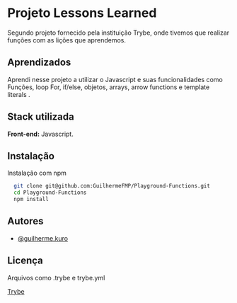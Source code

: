 
# Projeto Lessons Learned

Segundo projeto fornecido pela instituição Trybe, onde tivemos que realizar funções com as lições que aprendemos.


## Aprendizados

Aprendi nesse projeto a utilizar o Javascript e suas funcionalidades como Funções, loop For, if/else, objetos, arrays, arrow functions e template literals .


## Stack utilizada

**Front-end:** Javascript.


## Instalação

Instalação com npm

```bash
  git clone git@github.com:GuilhermeFMP/Playground-Functions.git
  cd Playground-Functions
  npm install
```
    
## Autores

- [@guilherme.kuro](https://github.com/GuilhermeFMP)


## Licença

Arquivos como .trybe e trybe.yml

[Trybe](https://www.betrybe.com/)
